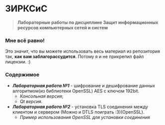 ЗИРКСиС
==================
>**Лабораторные работы по дисциплине  Защит информационных ресурсов компьютерных сетей и систем**

### Мне всё равно!
Это значит, что вы можете использовать весь материал из репозитория так, **как вам заблагорассудится**. Потому я и не прикрепил файл лицензии. :)


### Содержимое
* **_Лабораторная работа №1_** - шифрование и дешифрование данных алгоритмом(из библиотеки OpenSSL) AES с ключом 192bit.
  * *Консольная версия*;
  * *Qt версия*.
* **_Лабораторная работа №2_** - установка TLS соединения между клиентом и сервером (Можно и DTLS поиграть :3)(OpenSSL).
  * *Пример использования OpenSSL для установки соединения*
